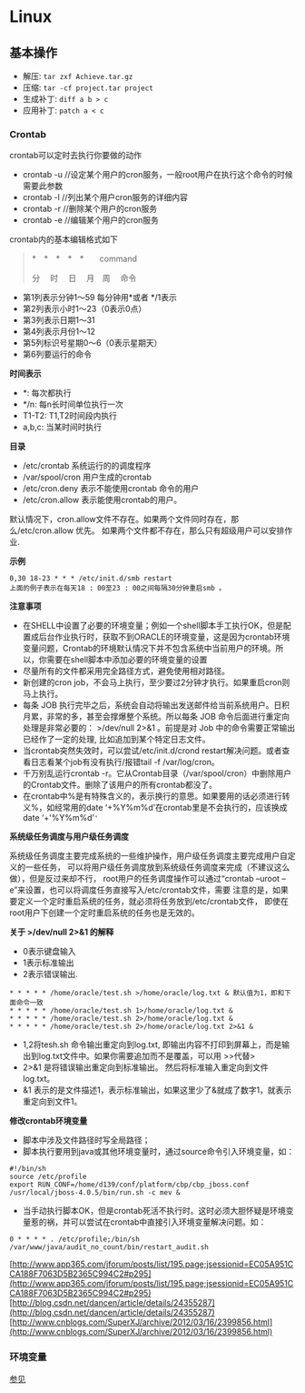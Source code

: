 # Linux

## 基本操作

- 解压: `tar zxf Achieve.tar.gz`
- 压缩: `tar -cf project.tar project `
- 生成补丁: `diff a b > c`
- 应用补丁: `patch a < c`

### Crontab

crontab可以定时去执行你要做的动作

- crontab -u //设定某个用户的cron服务，一般root用户在执行这个命令的时候需要此参数
- crontab -l //列出某个用户cron服务的详细内容
- crontab -r //删除某个用户的cron服务
- crontab -e //编辑某个用户的cron服务

crontab内的基本编辑格式如下

>\*　\*　\*　\*　\*　　command
>
>分　 时　 日　 月　周　  命令

- 第1列表示分钟1～59 每分钟用*或者 */1表示
- 第2列表示小时1～23（0表示0点）
- 第3列表示日期1～31
- 第4列表示月份1～12
- 第5列标识号星期0～6（0表示星期天）
- 第6列要运行的命令

**时间表示**

- \*:    每次都执行
- \*/n:  每n长时间单位执行一次
- T1-T2: T1,T2时间段内执行
- a,b,c: 当某时间时执行

**目录**

- /etc/crontab 系统运行的的调度程序
- /var/spool/cron 用户生成的crontab
- /etc/cron.deny 表示不能使用crontab 命令的用户
- /etc/cron.allow 表示能使用crontab的用户。

默认情况下，cron.allow文件不存在。如果两个文件同时存在，那么/etc/cron.allow 优先。
如果两个文件都不存在，那么只有超级用户可以安排作业.

**示例**

```
0,30 18-23 * * * /etc/init.d/smb restart
上面的例子表示在每天18 : 00至23 : 00之间每隔30分钟重启smb 。
```

**注意事项**

- 在SHELL中设置了必要的环境变量；例如一个shell脚本手工执行OK，但是配置成后台作业执行时，获取不到ORACLE的环境变量，这是因为crontab环境变量问题，Crontab的环境默认情况下并不包含系统中当前用户的环境。所以，你需要在shell脚本中添加必要的环境变量的设置
- 尽量所有的文件都采用完全路径方式，避免使用相对路径。
- 新创建的cron job，不会马上执行，至少要过2分钟才执行。如果重启cron则马上执行。
- 每条 JOB 执行完毕之后，系统会自动将输出发送邮件给当前系统用户。日积月累，非常的多，甚至会撑爆整个系统。所以每条 JOB 命令后面进行重定向处理是非常必要的： >/dev/null 2>&1 。前提是对 Job 中的命令需要正常输出已经作了一定的处理, 比如追加到某个特定日志文件。
- 当crontab突然失效时，可以尝试/etc/init.d/crond restart解决问题。或者查看日志看某个job有没有执行/报错tail -f /var/log/cron。
- 千万别乱运行crontab -r。它从Crontab目录（/var/spool/cron）中删除用户的Crontab文件。删除了该用户的所有crontab都没了。
- 在crontab中%是有特殊含义的，表示换行的意思。如果要用的话必须进行转义\%，如经常用的date ‘+%Y%m%d’在crontab里是不会执行的，应该换成date ‘+'%Y\%m\%d’`'
`

**系统级任务调度与用户级任务调度**

系统级任务调度主要完成系统的一些维护操作，用户级任务调度主要完成用户自定义的一些任务，
可以将用户级任务调度放到系统级任务调度来完成（不建议这么做），但是反过来却不行，
root用户的任务调度操作可以通过“crontab –uroot –e”来设置，也可以将调度任务直接写入/etc/crontab文件，需要
注意的是，如果要定义一个定时重启系统的任务，就必须将任务放到/etc/crontab文件，
即使在root用户下创建一个定时重启系统的任务也是无效的。

**关于 >/dev/null 2>&1 的解释**

- 0表示键盘输入
- 1表示标准输出
- 2表示错误输出.

```
* * * * * /home/oracle/test.sh >/home/oracle/log.txt & 默认值为1，即和下面命令一致
* * * * * /home/oracle/test.sh 1>/home/oracle/log.txt &
* * * * * /home/oracle/test.sh 2>/home/oracle/log.txt &
* * * * * /home/oracle/test.sh 2>/home/oracle/log.txt 2>&1 &
```

* 1,2将tesh.sh 命令输出重定向到log.txt, 即输出内容不打印到屏幕上，而是输出到log.txt文件中。如果你需要追加而不是覆盖，可以用 >>代替>
* 2>&1 是将错误输出重定向到标准输出。 然后将标准输入重定向到文件log.txt。
* &1 表示的是文件描述1，表示标准输出，如果这里少了&就成了数字1，就表示重定向到文件1。

**修改crontab环境变量**

- 脚本中涉及文件路径时写全局路径；
- 脚本执行要用到java或其他环境变量时，通过source命令引入环境变量，如：

```
#!/bin/sh
source /etc/profile
export RUN_CONF=/home/d139/conf/platform/cbp/cbp_jboss.conf
/usr/local/jboss-4.0.5/bin/run.sh -c mev &
```

- 当手动执行脚本OK，但是crontab死活不执行时。这时必须大胆怀疑是环境变量惹的祸，并可以尝试在crontab中直接引入环境变量解决问题。如：
```
0 * * * * . /etc/profile;/bin/sh /var/www/java/audit_no_count/bin/restart_audit.sh
```

[http://www.app365.com/jforum/posts/list/195.page;jsessionid=EC05A951CCA188F7063D5B2365C994C2#p295](http://www.app365.com/jforum/posts/list/195.page;jsessionid=EC05A951CCA188F7063D5B2365C994C2#p295)
[http://blog.csdn.net/dancen/article/details/24355287](http://blog.csdn.net/dancen/article/details/24355287)
[http://www.cnblogs.com/SuperXJ/archive/2012/03/16/2399856.html](http://www.cnblogs.com/SuperXJ/archive/2012/03/16/2399856.html)

### 环境变量

[参见](http://www.powerxing.com/linux-environment-variable/)
